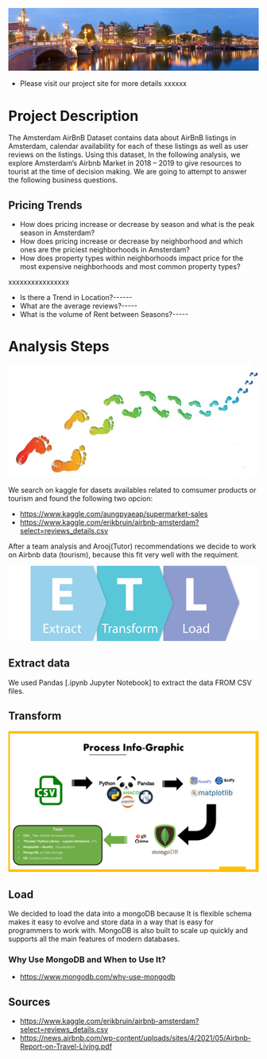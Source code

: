 
![](Images/Amsterdam_.jpg)

* Please visit our project site for more details xxxxxx

# Project Description

The Amsterdam AirBnB Dataset contains data about AirBnB listings in Amsterdam, calendar availability for each of these listings as well as user reviews on the listings. Using this dataset, In the following analysis, we explore Amsterdam’s Airbnb Market in 2018 – 2019 to give resources to tourist at the time of decision making. We are going to attempt to answer the following business questions.

## Pricing Trends

* How does pricing increase or decrease by season and what is the peak season in Amsterdam?
* How does pricing increase or decrease by neighborhood and which ones are the priciest neighborhoods in Amsterdam?
* How does property types within neighborhoods impact price for the most expensive neighborhoods and most common property types?

xxxxxxxxxxxxxxxx
* Is there a Trend in Location?------
* What are the average reviews?-----
* What is the volume of Rent between Seasons?-----


# Analysis Steps
![](Images/steps.png)

We search on kaggle for dasets availables related to comsumer products or tourism and found the following two opcion: 

 * https://www.kaggle.com/aungpyaeap/supermarket-sales
 * https://www.kaggle.com/erikbruin/airbnb-amsterdam?select=reviews_details.csv

After a team analysis and Arooj(Tutor) recommendations we decide to work on Airbnb data (tourism), because this fit very well with the requiment.


![](Images/ETL.png)


## Extract data
We used Pandas [.ipynb Jupyter Notebook] to extract the data FROM CSV files.


## Transform
![](Images/Infographic.png)


## Load
We decided to load the data into a mongoDB because It is flexible schema makes it easy to evolve and store data in a way that is easy for programmers to work with. MongoDB is also built to scale up quickly and supports all the main features of modern databases. 

### Why Use MongoDB and When to Use It?
* https://www.mongodb.com/why-use-mongodb


## Sources

* https://www.kaggle.com/erikbruin/airbnb-amsterdam?select=reviews_details.csv
* https://news.airbnb.com/wp-content/uploads/sites/4/2021/05/Airbnb-Report-on-Travel-Living.pdf
